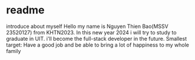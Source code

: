 # readme
introduce about myself
Hello my name is Nguyen Thien Bao(MSSV 23520127) from KHTN2023. 
In this new year 2024 i will try to study to graduate in UIT. 
i'll become the full-stack developer in the future.
Smallest target: Have a good job and be able to bring a lot of happiness to my whole family 

